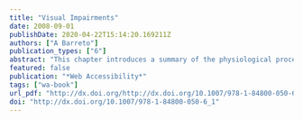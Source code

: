 ```yaml
---
title: "Visual Impairments"
date: 2008-09-01
publishDate: 2020-04-22T15:14:20.169211Z
authors: ["A Barreto"]
publication_types: ["6"]
abstract: "This chapter introduces a summary of the physiological processes that support key visual functional capabilities such as visual acuity, contrast sensitivity and field of view. The chapter also considers some of the most common causes of visual dysfunction and their impact on the visual capabilities that are necessary for successful interaction with contemporary computer systems, particularly for access to the World Wide Web. This framework is used to outline the general approaches that have been proposed to facilitate access of individuals with visual impairments to computers, and a few innovative approaches are highlighted as potential directions for further development in this area."
featured: false
publication: "*Web Accessibility*"
tags: ["wa-book"]
url_pdf: "http://dx.doi.org/http://dx.doi.org/10.1007/978-1-84800-050-6_1"
doi: "http://dx.doi.org/10.1007/978-1-84800-050-6_1"
---
```


